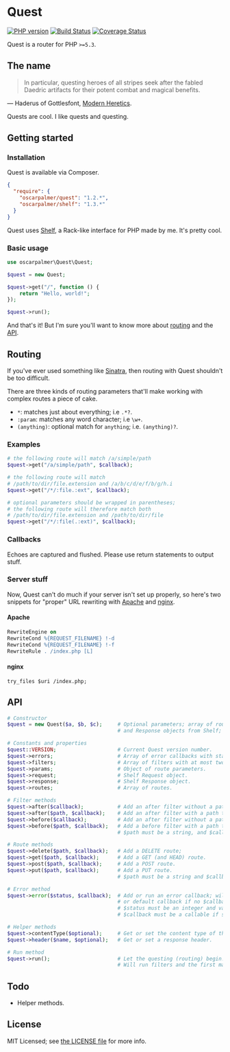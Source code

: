# Quest

[![PHP version](https://badge.fury.io/ph/oscarpalmer%2Fquest.png)](http://badge.fury.io/ph/oscarpalmer%2Fquest) [![Build Status](https://travis-ci.org/oscarpalmer/quest.png?branch=master)](https://travis-ci.org/oscarpalmer/quest) [![Coverage Status](https://coveralls.io/repos/oscarpalmer/quest/badge.png?branch=master)](https://coveralls.io/r/oscarpalmer/quest?branch=master)

Quest is a router for PHP `>=5.3`.

## The name

> In particular, questing heroes of all stripes seek after the fabled Daedric artifacts for their potent combat and magical benefits.

&mdash; Haderus of Gottlesfont, [Modern Heretics](http://uesp.net/wiki/Lore:Modern_Heretics).

Quests are cool. I like quests and questing.

## Getting started

### Installation

Quest is available via Composer.

```json
{
  "require": {
    "oscarpalmer/quest": "1.2.*",
    "oscarpalmer/shelf": "1.3.*"
  }
}
```

Quest uses [Shelf](//github.com/oscarpalmer/shelf), a Rack-like interface for PHP made by me. It's pretty cool.

### Basic usage

```php
use oscarpalmer\Quest\Quest;

$quest = new Quest;

$quest->get("/", function () {
    return "Hello, world!";
});

$quest->run();
```

And that's it! But I'm sure you'll want to know more about [routing](#routing) and the [API](#api).

## Routing

If you've ever used something like [Sinatra](http://sinatrarb.com), then routing with Quest shouldn't be too difficult.

There are three kinds of routing parameters that'll make working with complex routes a piece of cake.

- `*`: matches just about everything; i.e `.*?`.
- `:param`: matches any word character; i.e `\w+`.
- `(anything)`: optional match for `anything`; i.e. `(anything)?`.

### Examples

```php
# the following route will match /a/simple/path
$quest->get("/a/simple/path", $callback);

# the following route will match
# /path/to/dir/file.extension and /a/b/c/d/e/f/b/g/h.i
$quest->get("/*/:file.:ext", $callback);

# optional parameters should be wrapped in parentheses;
# the following route will therefore match both
# /path/to/dir/file.extension and /path/to/dir/file
$quest->get("/*/:file(.:ext)", $callback);
```

### Callbacks

Echoes are captured and flushed. Please use return statements to output stuff.

### Server stuff

Now, Quest can't do much if your server isn't set up properly, so here's two snippets for "proper" URL rewriting with [Apache](http://httpd.apache.org) and [nginx](http://nginx.org).

#### Apache

```apache
RewriteEngine on
RewriteCond %{REQUEST_FILENAME} !-d
RewriteCond %{REQUEST_FILENAME} !-f
RewriteRule . /index.php [L]
```

#### nginx

```nginx
try_files $uri /index.php;
```

## API

```php
# Constructor
$quest = new Quest($a, $b, $c);     # Optional parameters; array of routes, and Request
                                    # and Response objects from Shelf; useful for testing.

# Constants and properties
$quest::VERSION;                    # Current Quest version number.
$quest->errors;                     # Array of error callbacks with status codes as keys.
$quest->filters;                    # Array of filters with at most two children; "after" and "before".
$quest->params;                     # Object of route parameters.
$quest->request;                    # Shelf Request object.
$quest->response;                   # Shelf Response object.
$quest->routes;                     # Array of routes.

# Filter methods
$quest->after($callback);           # Add an after filter without a path to run after routing.
$quest->after($path, $callback);    # Add an after filter with a path to run after routing.
$quest->before($callback);          # Add an after filter without a path to run after routing.
$quest->before($path, $callback);   # Add a before filter with a path to run before routing.
                                    # $path must be a string, and $callback must be a callable.

# Route methods
$quest->delete($path, $callback);   # Add a DELETE route;
$quest->get($path, $callback);      # Add a GET (and HEAD) route.
$quest->post($path, $callback);     # Add a POST route.
$quest->put($path, $callback);      # Add a PUT route.
                                    # $path must be a string and $callback must be a callable.

# Error method
$quest->error($status, $callback);  # Add or run an error callback; will run an already defined
                                    # or default callback if no $callback is supplied.
                                    # $status must be an integer and valid status code and
                                    # $callback must be a callable if supplied.

# Helper methods
$quest->contentType($optional);     # Get or set the content type of the response.
$quest->header($name, $optional);   # Get or set a response header.

# Run method
$quest->run();                      # Let the questing (routing) begin!
                                    # Will run filters and the first matching route's callback.
```

## Todo

- Helper methods.

## License

MIT Licensed; see [the LICENSE file](LICENSE) for more info.
